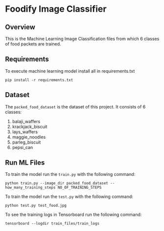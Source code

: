 # Foodify Image Classifier

## Overview

This is the Machine Learning Image Classification files from which 6 classes of food packets are trained.

## Requirements

To execute machine learning model install all in requirements.txt

   `pip install -r requirements.txt`

## Dataset

The `packed_food_dataset` is the dataset of this project. It consists of 6 classes:

1. balaji_waffers
2. krackjack_biscuit
3. lays_waffers
4. maggie_noodles
5. parleg_biscuit
6. pepsi_can

## Run ML Files

To train the model run the `train.py` with the following command:

   `python train.py --image_dir packed_food_dataset --how_many_training_steps NO_OF_TRAINING_STEPS`

To train the model run the `test.py` with the following command:

   `python test.py test_food.jpg`

To see the training logs in Tensorboard run the following command:

   `tensorboard --logdir train_files/train_logs`
